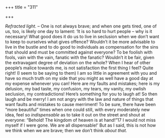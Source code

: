 +++
title = "311"

+++

*Refracted light.* – One is not always brave; and when one gets tired, one of us, too, is likely one day to lament: ‘It is so hard to hurt people – why is it necessary\! What good does it do us to live in seclusion when we don’t want to keep to ourselves what gives offence? Wouldn’t it be more advisable to live in the bustle and to do good to individuals as compensation for the sins that should and must be committed against everyone? To be foolish with fools, vain with the vain, fanatic with the fanatic? Wouldn’t it be fair, given the extravagant degree of deviation on the whole? When I hear of other people’s malice towards me, is not satisfaction the first thing I feel? Quite right\! \(I seem to be saying to them\) I am so little in agreement with you and have so much truth on my side that you might as well have a good day at my expense whenever you can\! Here are my faults and mistakes; here is my delusion, my bad taste, my confusion, my tears, my vanity, my owlish seclusion, my contradictions\! Here’s something for you to laugh at\! So then laugh and be merry\! I am not angry with the law and nature of things that want faults and mistakes to cause merriment\! To be sure, there have been “more beautiful” times when one could still, with every moderately new idea, feel so *indispensable* as to take it out on the street and shout at everyone: “Behold\! The kingdom of heaven is at hand\!”17 I would not miss myself if I were gone. We are all dispensable\!’ But as I said, this is not how we think when we are brave; then we don’t think *about that.*


